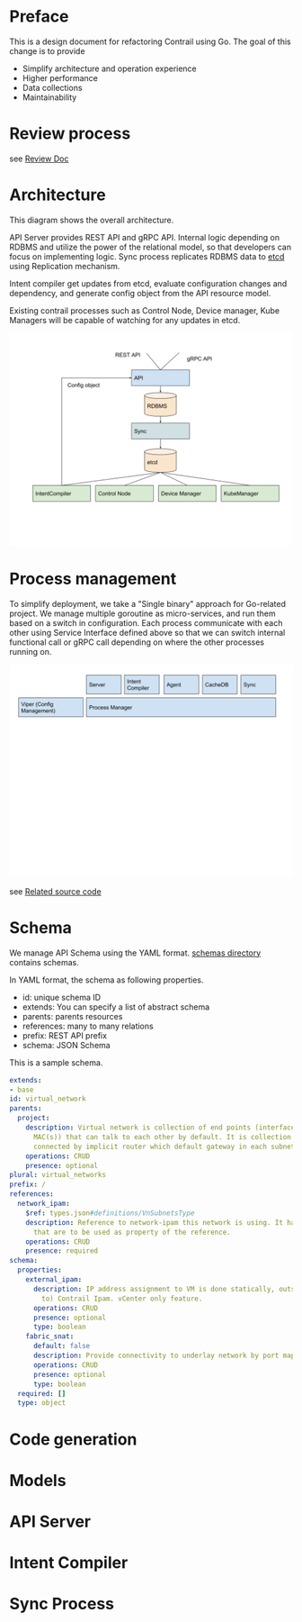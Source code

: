 # Preface

This is a design document for refactoring Contrail using Go.
The goal of this change is to provide

- Simplify architecture and operation experience
- Higher performance
- Data collections
- Maintainability

# Review process

see [Review Doc](../REVIEW.md)

# Architecture

This diagram shows the overall architecture.

API Server provides REST API and gRPC API.
Internal logic depending on RDBMS and utilize the power
of the relational model, so that developers can focus on implementing logic.
Sync process replicates RDBMS data to [etcd](https://github.com/etcd-io/etcd) using Replication mechanism.

Intent compiler get updates from etcd, evaluate configuration changes and dependency,
and generate config object from the API resource model.

Existing contrail processes such as Control Node, Device manager,
Kube Managers will be capable of watching for any updates in etcd.

![Architecture](./images/architecture.svg "Architecture")

# Process management

To simplify deployment,
we take a "Single binary" approach for Go-related project. We manage multiple goroutine
as micro-services, and run them based on a switch in configuration.
Each process communicate with each other using Service Interface defined above so that we can
switch internal functional call or gRPC call depending on where the other processes running on.

![Process model](./images/process.svg "Processs")

see [Related source code](../pkg/cmd/contrail/run.go)

# Schema

We manage API Schema using the YAML format.
[schemas directory](../schemas) contains schemas.

In YAML format, the schema as following properties.

- id: unique schema ID
- extends: You can specify a list of abstract schema
- parents: parents resources
- references: many to many relations
- prefix: REST API prefix
- schema: JSON Schema

This is a sample schema.

``` YAML
extends:
- base
id: virtual_network
parents:
  project:
    description: Virtual network is collection of end points (interface or ip(s) or
      MAC(s)) that can talk to each other by default. It is collection of subnets
      connected by implicit router which default gateway in each subnet.
    operations: CRUD
    presence: optional
plural: virtual_networks
prefix: /
references:
  network_ipam:
    $ref: types.json#definitions/VnSubnetsType
    description: Reference to network-ipam this network is using. It has list of subnets
      that are to be used as property of the reference.
    operations: CRUD
    presence: required
schema:
  properties:
    external_ipam:
      description: IP address assignment to VM is done statically, outside of (external
        to) Contrail Ipam. vCenter only feature.
      operations: CRUD
      presence: optional
      type: boolean
    fabric_snat:
      default: false
      description: Provide connectivity to underlay network by port mapping
      operations: CRUD
      presence: optional
      type: boolean
  required: []
  type: object
```

# Code generation

# Models

# API Server

# Intent Compiler

# Sync Process
